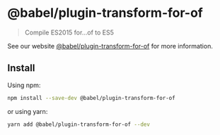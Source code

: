 # @babel/plugin-transform-for-of

> Compile ES2015 for...of to ES5

See our website [@babel/plugin-transform-for-of](https://babeljs.io/docs/en/next/babel-plugin-transform-for-of.html) for more information.

## Install

Using npm:

```sh
npm install --save-dev @babel/plugin-transform-for-of
```

or using yarn:

```sh
yarn add @babel/plugin-transform-for-of --dev
```
